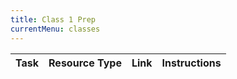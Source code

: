 ```yaml
---
title: Class 1 Prep
currentMenu: classes
---
```


Task | Resource Type | Link | Instructions
|----|---------------|------|-------------|
